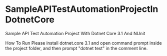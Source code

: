# SampleAPITestAutomationProjectInDotnetCore
Sample API Test Automation Project With Dotnet Core 3.1 And NUnit

How To Run
Please install dotnet.core 3.1 and open command prompt inside the project folder, and then prompt "dotnet test" in the comment line.
